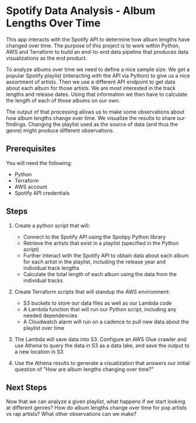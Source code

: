 # Spotify Data Analysis - Album Lengths Over Time
This app interacts with the Spotify API to determine how album lengths have changed over time. The purpose of this project is to work within Python, AWS and Terraform to build an end-to-end data pipeline that produces data visualizations as the end product.

To analyze albums over time we need to define a nice sample size. We get a popular Spotify playlist (interacting with the API via Python) to give us a nice assortment of artists. Then we use a different API endpoint to get data about each album for those artists. We are most interested in the track lengths and release dates. Using that information we then have to calculate the length of each of those albums on our own. 

The output of that processing allows us to make some observations about how album lengths change over time. We visualize the results to share our findings. Changing the playlist used as the source of data (and thus the genre) might produce different observations.

## Prerequisites
You will need the following:
* Python
* Terraform
* AWS account
* Spotify API credentials

## Steps
1. Create a python script that will:
   * Connect to the Spotify API using the Spotipy Python library
   * Retrieve the artists that exist in a playlist (specified in the Python script)
   * Further interact with the Spotify API to obtain data about each album for each artist in the playlist, including the release year and individual track lengths
   * Calculate the total length of each album using the data from the individual tracks

2. Create Terraform scripts that will standup the AWS environment:
   * S3 buckets to store our data files as well as our Lambda code
   * A Lambda function that will run our Python script, including any needed dependencies
   * A Cloudwatch alarm will run on a cadence to pull new data about the playlist over time

3. The Lambda will save data into S3. Configure an AWS Glue crawler and use Athena to query the data in S3 as a data lake, and save the output to a new location in S3

4. Use the Athena results to generate a visualization that answers our initial question of "How are album lengths changing over time?"

## Next Steps
Now that we can analyze a given playlist, what happens if we start looking at different genres? How do album lengths change over time for pop artists vs rap artists? What other observations can we make?
